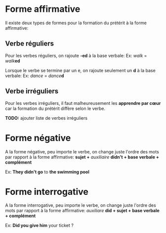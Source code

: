 # Forme affirmative

Il existe deux types de formes pour la formation du prétérit à la forme affirmative:
## Verbe réguliers

Pour les verbes réguliers, on rajoute **-ed** à la base verbale:
Ex: *walk* = *walk***ed**

Lorsque le verbe se termine par un e, on rajoute seulement un **d** à la base verbale:
Ex: *dance* = *dance***d**
## Verbe irréguliers

Pour les verbes irréguliers, il faut malheureusement les **apprendre par cœur** car la formation du prétérit diffère selon le verbe.

**TODO:** ajouter liste de verbes irréguliers
# Forme négative

A la forme négative, peu importe le verbe, on change juste l'ordre des mots par rapport à la forme affirmative:
**sujet +** *auxiliaire* **didn't + base verbale + complément**

Ex:  **They didn't go** to **the swimming pool**
# Forme interrogative

A la forme interrogative, peu importe le verbe, on change juste l'ordre des mots par rapport à la forme affirmative:
*auxiliare* **did + sujet + base verbale + complément**

Ex: **Did you give him** your ticket ?